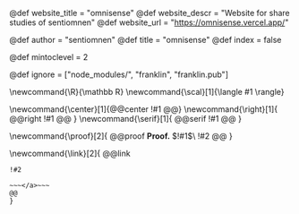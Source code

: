 <!--
Add here global page variables to use throughout your
website.
The website_* must be defined for the RSS to work
-->
@def website_title = "omnisense"
@def website_descr = "Website for share studies of sentiomnen"
@def website_url   = "https://omnisense.vercel.app/"

@def author = "sentiomnen"
@def title =  "omnisense"
@def index = false

@def mintoclevel = 2

<!--
Add here files or directories that should be ignored by Franklin, otherwise
these files might be copied and, if markdown, processed by Franklin which
you might not want. Indicate directories by ending the name with a `/`.
-->
@def ignore = ["node_modules/", "franklin", "franklin.pub"]

<!--
Add here global latex commands to use throughout your
pages. It can be math commands but does not need to be.
For instance:
* \newcommand{\phrase}{This is a long phrase to copy.}
-->
\newcommand{\R}{\mathbb R}
\newcommand{\scal}[1]{\langle #1 \rangle}

<!--Text elements-->
\newcommand{\center}[1]{@@center !#1 @@}
\newcommand{\right}[1]{ @@right !#1 @@ }
\newcommand{\serif}[1]{ @@serif !#1 @@ }
<!--Special paragraphs-->
\newcommand{\proof}[2]{
   @@proof
   **Proof.** $!#1$\\
   !#2
   @@
}

<!--Layout-->
\newcommand{\link}[2]{
   @@link
   ~~~<a href="!#1">~~~
   !#2

   ~~~</a>~~~
   @@
}